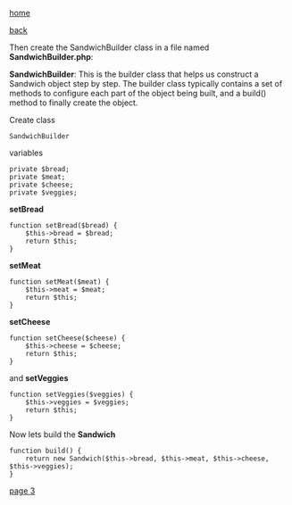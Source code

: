 [home](./page01.md)

[back](./page01.md)

Then create the SandwichBuilder class in a file named **SandwichBuilder.php**:

**SandwichBuilder**: This is the builder class that helps us construct a Sandwich object step by step. The builder class typically contains a set of methods to configure each part of the object being built, and a build() method to finally create the object.


Create class

```
SandwichBuilder
```

variables

```
private $bread;
private $meat;
private $cheese;
private $veggies;
```

**setBread**

```
function setBread($bread) {
    $this->bread = $bread;
    return $this;
}
```

**setMeat**

```
function setMeat($meat) {
    $this->meat = $meat;
    return $this;
}
```

**setCheese**

```
function setCheese($cheese) {
    $this->cheese = $cheese;
    return $this;
}
```

and **setVeggies**

```
function setVeggies($veggies) {
    $this->veggies = $veggies;
    return $this;
}
```

Now lets build the **Sandwich**

```
function build() {
    return new Sandwich($this->bread, $this->meat, $this->cheese, $this->veggies);
}
```





[page 3](./page03.md)
